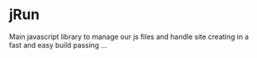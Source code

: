 # jRun
Main javascript library to manage our js files and handle site creating in a fast and easy
build passing ...
